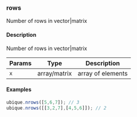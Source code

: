 ### rows
Number of rows in vector|matrix


#### Description

Number of rows in vector|matrix


|Params|Type|Description
|---------|----|-----------
|`x` | array/matrix | array of elements


#### Examples

```js
ubique.nrows([5,6,7]); // 3
ubique.nrows([[3,2,7],[4,5,6]]); // 2
```

